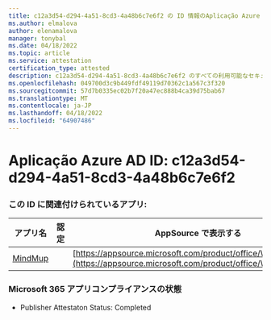 ```yaml
---
title: c12a3d54-d294-4a51-8cd3-4a48b6c7e6f2 の ID 情報のAplicação Azure AD
ms.author: elmalova
author: elenamalova
manager: tonybal
ms.date: 04/18/2022
ms.topic: article
ms.service: attestation
certification_type: attested
description: c12a3d54-d294-4a51-8cd3-4a48b6c7e6f2 のすべての利用可能なセキュリティとコンプライアンス情報。
ms.openlocfilehash: 049700d3c9b449fdf49119d70362c1a567c3f320
ms.sourcegitcommit: 57d7b0335ec02b7f20a47ec888b4ca39d75bab67
ms.translationtype: MT
ms.contentlocale: ja-JP
ms.lasthandoff: 04/18/2022
ms.locfileid: "64907486"
---
```

# <a name="azure-app-id-c12a3d54-d294-4a51-8cd3-4a48b6c7e6f2"></a>Aplicação Azure AD ID: c12a3d54-d294-4a51-8cd3-4a48b6c7e6f2


### <a name="apps-associated-with-this-id"></a>この ID に関連付けられているアプリ:
| **アプリ名** | **認定** | **AppSource で表示する** |
|--------------|---------------|-----------------------|
| [MindMup](../forward/WA200001759.md) |  | [https://appsource.microsoft.com/product/office/WA200001759](https://appsource.microsoft.com/product/office/WA200001759) |

### <a name="microsoft-365-app-compliance-status"></a>Microsoft 365 アプリコンプライアンスの状態
- Publisher Attestaton Status: Completed
